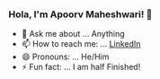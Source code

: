### Hola, I'm Apoorv Maheshwari! 👋

- 💬 Ask me about ... Anything
- 📫 How to reach me: ... [LinkedIn](https://www.linkedin.com/in/apoorv-maheshwari-6689791aa/)
- 😄 Pronouns: ... He/Him
- ⚡ Fun fact: ... I am half Finished!



